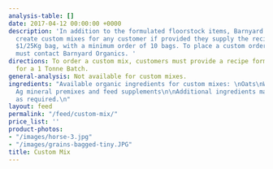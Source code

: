 ```yaml
---
analysis-table: []
date: 2017-04-12 00:00:00 +0000
description: 'In addition to the formulated floorstock items, Barnyard Organics can
  create custom mixes for any customer if provided they supply the recipe for an extra
  $1/25Kg bag, with a minimum order of 10 bags. To place a custom order, customers
  must contact Barnyard Organics. '
directions: To order a custom mix, customers must provide a recipe formula, preferably
  for a 1 Tonne Batch.
general-analysis: Not available for custom mixes.
ingredients: "Available organic ingredients for custom mixes: \nOats\nWheat\nCorn\nSoybean\nBuckwheat\nBarley\nBio
  Ag mineral premixes and feed supplements\n\nAdditional ingredients may be procured
  as required.\n"
layout: feed
permalink: "/feed/custom-mix/"
price_list: ''
product-photos:
- "/images/horse-3.jpg"
- "/images/grains-bagged-tiny.JPG"
title: Custom Mix
---
```

